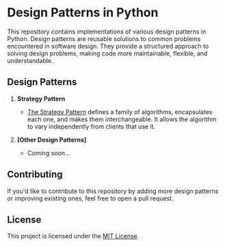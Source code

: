 # Design Patterns in Python

This repository contains implementations of various design patterns in Python. Design patterns are reusable solutions to common problems encountered in software design. They provide a structured approach to solving design problems, making code more maintainable, flexible, and understandable.

## Design Patterns

1. **Strategy Pattern**
   - [The Strategy Pattern](strategy_pattern/README.md) defines a family of algorithms, encapsulates each one, and makes them interchangeable. It allows the algorithm to vary independently from clients that use it.

2. **[Other Design Patterns]**
   - Coming soon...

## Contributing
If you'd like to contribute to this repository by adding more design patterns or improving existing ones, feel free to open a pull request.

## License
This project is licensed under the [MIT License](LICENSE).
